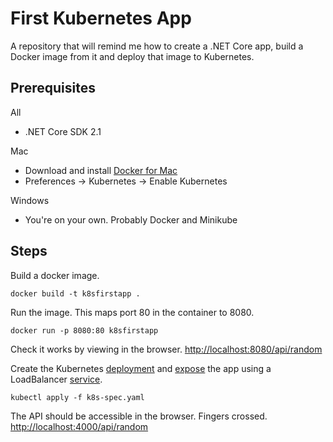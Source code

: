 # First Kubernetes App

A repository that will remind me how to create a .NET Core app, build a Docker image from it and deploy that image to Kubernetes.

## Prerequisites

All
 * .NET Core SDK 2.1

Mac
  
  * Download and install [Docker for Mac](https://docs.docker.com/docker-for-mac/install/)
  * Preferences -> Kubernetes -> Enable Kubernetes

Windows
 * You're on your own. Probably Docker and Minikube

## Steps

Build a docker image.

```docker build -t k8sfirstapp .```

Run the image. This maps port 80 in the container to 8080.

```docker run -p 8080:80 k8sfirstapp```

Check it works by viewing in the browser. [http://localhost:8080/api/random](http://localhost:8080/api/random) 

Create the Kubernetes [deployment](https://kubernetes.io/docs/concepts/workloads/controllers/deployment/) and [expose](https://kubernetes.io/docs/reference/generated/kubectl/kubectl-commands#expose) the app using a LoadBalancer [service](https://kubernetes.io/docs/concepts/services-networking/service/).

```kubectl apply -f k8s-spec.yaml```

The API should be accessible in the browser. Fingers crossed. [http://localhost:4000/api/random](http://localhost:4000/api/random) 